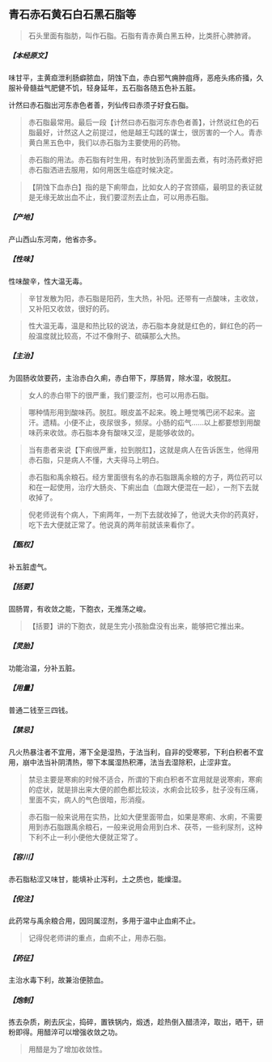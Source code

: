 ## 青石赤石黄石白石黑石脂等

> 石头里面有脂肪，叫作石脂。石脂有青赤黄白黑五种，比类肝心脾肺肾。

##### 【本经原文】
味甘平，主黄疸泄利肠癖脓血，阴蚀下血，赤白邪气痈肿疽痔，恶疮头疡疥掻，久服补骨髓益气肥健不饥，轻身延年，五石脂各随五色补五脏。

计然曰赤石脂出河东赤色者善，列仙传曰赤须子好食石脂。

> 赤石脂最常用。最后一段【计然曰赤石脂河东赤色者善】，计然说红色的石脂最好，计然这人之前提过，他是越王勾践的谋士，很厉害的一个人。青赤黄白黑五色中，我们以赤石脂为主要使用的药物。

> 赤石脂的用法。赤石脂有时生用，有时放到汤药里面去煮，有时汤药煮好把赤石脂洒进去服用，如何用医生临症时候决定。

> 【阴蚀下血赤白】指的是下痢带血，比如女人的子宫颈癌，最明显的表证就是无缘无故出血不止，我们要涩剂去止血，可以用赤石脂。

##### 【产地】
产山西山东河南，他省亦多。
##### 【性味】
性味酸辛，性大温无毒。

> 辛甘发散为阳，赤石脂是阳药，生大热，补阳。还带有一点酸味，主收敛，又补阳又收敛，很好的药。

> 性大温无毒，温是和热比较的说法，赤石脂本身就是红色的，鲜红色的药一般温度就比较高，不过不像附子、硫磺那么大热。

##### 【主治】
为固肠收敛要药，主治赤白久痢，赤白带下，厚肠胃，除水湿，收脱肛。

> 女人的赤白带下的很严重，我们要涩剂，也可以用赤石脂。

> 哪种情形用到酸味药。脱肛。眼皮盖不起来。晚上睡觉嘴巴闭不起来。盗汗。遗精。小便不止，夜尿很多，频尿。小肠的疝气……以上都要想到用酸味药来收敛。赤石脂本身有酸味又涩，是能够收敛的。

> 当有患者来说【下痢很严重，拉到脱肛】，这就是病人在告诉医生，他得用赤石脂，只是病人不懂，大夫得马上明白。

> 赤石脂和禹余粮石。经方里面很有名的赤石脂跟禹余粮的方子，两位药可以和在一起使用，治疗大肠炎、下痢出血（血跟大便混在一起），一剂下去就收掉了。

> 倪老师说有个病人，下痢两年，一剂下去就收掉了，他说大夫你的药真好，吃下去大便就正常了。他说真的两年前就该来看你了。

##### 【甄权】
补五脏虚气。
##### 【括要】
固肠胃，有收敛之能，下胞衣，无推荡之峻。

> 【括要】讲的下胞衣，就是生完小孩胎盘没有出来，能够把它推出来。

##### 【灵胎】
功能治温，分补五脏。
##### 【用量】
普通二钱至三四钱。
##### 【禁忌】
凡火热暴注者不宜用，滞下全是湿热，于法当利，自非的受寒邪，下利白积者不宜用，崩中法当补阴清热，带下本属湿热积滞，法当去湿除积，止涩非宜。

> 禁忌主要是寒痢的时候不适合，所谓的下痢白积者不宜用就是说寒痢，寒痢的症状，就是排出来大便的颜色都比较淡，水痢会比较多，肚子没有压痛，里面不实，病人的气色很暗，形消瘦。

> 赤石脂一般来说用在实热，比如大便里面带血，如果是寒痢、水痢，不需要用到赤石脂跟禹余粮石，一般来说用会用到白术、茯苓，一些利尿剂，这种下利不止一利小便他大便就正常了。

##### 【容川】
赤石脂粘涩又味甘，能填补止泻利，土之质也，能燥湿。
##### 【倪注】
此药常与禹余粮合用，因同属涩剂，多用于温中止血痢不止。

> 记得倪老师讲的重点，血痢不止，用赤石脂。

##### 【药征】
主治水毒下利，故兼治便脓血。
##### 【炮制】
拣去杂质，刷去灰尘，捣碎，置铁锅内，煅透，趁热倒入醋渍淬，取出，晒干，研粉即得。用醋淬可以增强收敛之功。

> 用醋是为了增加收敛性。